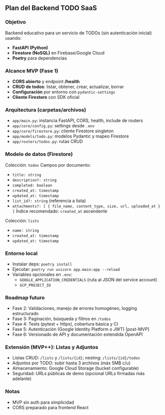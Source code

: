 ## Plan del Backend TODO SaaS

### Objetivo
Backend educativo para un servicio de TODOs (sin autenticación inicial) usando:
- **FastAPI (Python)**
- **Firestore (NoSQL)** en Firebase/Google Cloud
- **Poetry** para dependencias

### Alcance MVP (Fase 1)
- **CORS abierto** y endpoint **/health**
- **CRUD de todos**: listar, obtener, crear, actualizar, borrar
- **Configuración** por entorno con `pydantic-settings`
- **Cliente Firestore** con SDK oficial

### Arquitectura (carpetas/archivos)
- `app/main.py`: instancia FastAPI, CORS, health, include de routers
- `app/core/config.py`: settings desde `.env`
- `app/core/firestore.py`: cliente Firestore singleton
- `app/models/todo.py`: modelos Pydantic y mapeo Firestore
- `app/routers/todos.py`: rutas CRUD

### Modelo de datos (Firestore)
Colección: `todos`
Campos por documento:
- `title: string`
- `description?: string`
- `completed: boolean`
- `created_at: timestamp`
- `updated_at: timestamp`
- `list_id?: string` (referencia a lista)
- `attachments?: [ { file_name, content_type, size, url, uploaded_at } ]`
Índice recomendado: `created_at` ascendente

Colección: `lists`
- `name: string`
- `created_at: timestamp`
- `updated_at: timestamp`

### Entorno local
- Instalar deps: `poetry install`
- Ejecutar: `poetry run uvicorn app.main:app --reload`
- Variables opcionales en `.env`:
  - `GOOGLE_APPLICATION_CREDENTIALS` (ruta al JSON del service account)
  - `GCP_PROJECT_ID`

### Roadmap futuro
- Fase 2: Validaciones, manejo de errores homogéneo, logging estructurado
- Fase 3: Paginación, búsqueda y filtros en `/todos`
- Fase 4: Tests (pytest + httpx), cobertura básica y CI
- Fase 5: Autenticación (Google Identity Platform o JWT) [post-MVP]
- Fase 6: Versionado de API y documentación extendida OpenAPI

### Extensión (MVP++): Listas y Adjuntos
- Listas CRUD: `/lists` y `/lists/{id}`; nesting: `/lists/{id}/todos`
- Adjuntos por TODO: subir hasta 3 archivos (máx 5MB c/u)
- Almacenamiento: Google Cloud Storage (bucket configurable)
- Seguridad: URLs públicas de demo (opcional URLs firmadas más adelante)

### Notas
- MVP sin auth para simplicidad
- CORS preparado para frontend React
